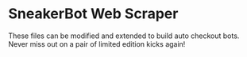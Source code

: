 # SneakerBot Web Scraper

These files can be modified and extended to build auto checkout bots.
Never miss out on a pair of limited edition kicks again!
